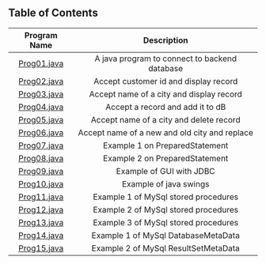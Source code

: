 ## Table of Contents
| Program Name                  | Description                                 |
| :---------------------------: | :-----------------------------------------: |
|[Prog01.java](Prog01.java)     |A java program to connect to backend database|
|[Prog02.java](Prog02.java)     |Accept customer id and display record |
|[Prog03.java](Prog03.java)     |Accept name of a city and display record |
|[Prog04.java](Prog04.java)     |Accept a record and add it to dB |
|[Prog05.java](Prog05.java)     |Accept name of a city and delete record |
|[Prog06.java](Prog06.java)     |Accept name of a new and old city and replace|
|[Prog07.java](Prog07.java)     |Example 1 on PreparedStatement |
|[Prog08.java](Prog08.java)     |Example 2 on PreparedStatement |
|[Prog09.java](Prog09.java)     |Example of GUI with JDBC |
|[Prog10.java](Prog10.java)     |Example  of java swings |
|[Prog11.java](Prog11.java)     |Example 1 of MySql stored procedures |
|[Prog12.java](Prog12.java)     |Example 2 of MySql stored procedures |
|[Prog13.java](Prog13.java)     |Example 3 of MySql stored procedures |
|[Prog14.java](Prog14.java)     |Example 1 of MySql DatabaseMetaData |
|[Prog15.java](Prog15.java)     |Example 2 of MySql ResultSetMetaData |
